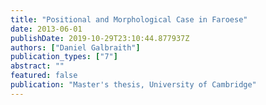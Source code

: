 ```yaml
---
title: "Positional and Morphological Case in Faroese"
date: 2013-06-01
publishDate: 2019-10-29T23:10:44.877937Z
authors: ["Daniel Galbraith"]
publication_types: ["7"]
abstract: ""
featured: false
publication: "Master's thesis, University of Cambridge"
---
```


